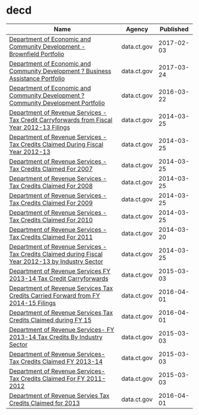 # decd

Name | Agency | Published
---- | ---- | ---------
[Department of Economic and Community Development - Brownfield Portfolio](../socrata/t2xi-dmhg.md) | data.ct.gov | 2017-02-03
[Department of Economic and Community Development ? Business Assistance Portfolio](../socrata/xnw3-nytd.md) | data.ct.gov | 2017-03-24
[Department of Economic and Community Development ? Community Development Portfolio](../socrata/adkf-vin2.md) | data.ct.gov | 2016-03-22
[Department of Revenue Services - Tax Credit Carryforwards from Fiscal Year 2012-13 Filings](../socrata/ig6u-cthx.md) | data.ct.gov | 2014-03-25
[Department of Revenue Services - Tax Credits Claimed During Fiscal Year 2012-13](../socrata/nyid-9wnx.md) | data.ct.gov | 2014-03-25
[Department of Revenue Services - Tax Credits Claimed For 2007](../socrata/aem3-ujda.md) | data.ct.gov | 2014-03-25
[Department of Revenue Services - Tax Credits Claimed For 2008](../socrata/nmm6-jyfp.md) | data.ct.gov | 2014-03-25
[Department of Revenue Services - Tax Credits Claimed For 2009](../socrata/ezba-7ycx.md) | data.ct.gov | 2014-03-25
[Department of Revenue Services - Tax Credits Claimed For 2010](../socrata/3hed-rxb7.md) | data.ct.gov | 2014-03-25
[Department of Revenue Services - Tax Credits Claimed For 2011](../socrata/d29y-xpc2.md) | data.ct.gov | 2014-03-20
[Department of Revenue Services - Tax Credits Claimed during Fiscal Year 2012-13 by Industry Sector](../socrata/bd2s-5fne.md) | data.ct.gov | 2014-03-25
[Department of Revenue Services FY 2013-14 Tax Credit Carryforwards](../socrata/75z8-jnw7.md) | data.ct.gov | 2015-03-03
[Department of Revenue Services Tax Credits Carried Forward from FY 2014-15 Filings](../socrata/6q3e-u95u.md) | data.ct.gov | 2016-04-01
[Department of Revenue Services Tax Credits Claimed during FY 15](../socrata/qivg-ffqa.md) | data.ct.gov | 2016-04-01
[Department of Revenue Services- FY 2013-14 Tax Credits By Industry Sector](../socrata/7dmn-4s5d.md) | data.ct.gov | 2015-03-03
[Department of Revenue Services- Tax Credits Claimed FY 2013-14](../socrata/fnq4-e774.md) | data.ct.gov | 2015-03-03
[Department of Revenue Services- Tax Credits Claimed For FY 2011-2012](../socrata/geex-cgye.md) | data.ct.gov | 2015-03-03
[Department of Revenue Servies Tax Credits Claimed for 2013](../socrata/srzq-n683.md) | data.ct.gov | 2016-04-01

